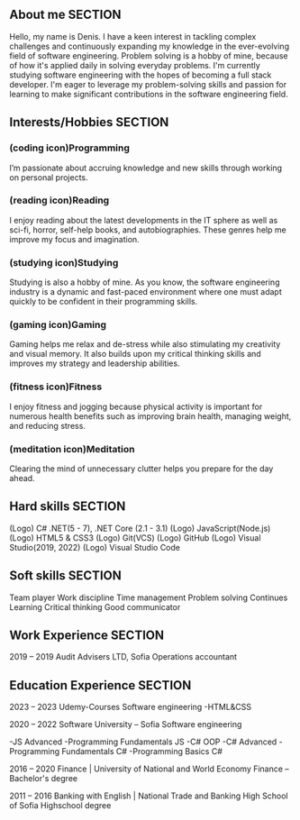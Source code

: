 ## About me SECTION

Hello, my name is Denis. I have a keen interest in tackling complex challenges and continuously expanding my knowledge in the ever-evolving field of software engineering.
Problem solving is a hobby of mine, because of how it's applied daily in solving everyday problems.
I'm currently studying software engineering with the hopes of becoming a full stack developer.
I'm eager to leverage my problem-solving skills and passion for
learning to make significant contributions in the software
engineering field.

## Interests/Hobbies SECTION

### (coding icon)Programming

I’m passionate about accruing knowledge and new skills through working on personal projects.

### (reading icon)Reading

I enjoy reading about the latest developments in the IT sphere as well as sci-fi, horror, self-help books, and autobiographies. These genres help me improve my focus and imagination.

### (studying icon)Studying

Studying is also a hobby of mine. As you know, the software engineering industry is a dynamic and fast-paced environment where one must adapt quickly to be confident in their programming skills.

### (gaming icon)Gaming

Gaming helps me relax and de-stress while also stimulating my creativity and visual memory. It also builds upon my critical thinking skills and improves my strategy and leadership abilities.

### (fitness icon)Fitness

I enjoy fitness and jogging because physical activity is important for numerous health benefits such as improving brain health, managing weight, and reducing stress.

### (meditation icon)Meditation

Clearing the mind of unnecessary clutter helps you prepare for the day ahead.

## Hard skills SECTION

(Logo) C# .NET(5 - 7), .NET Core (2.1 - 3.1)
(Logo) JavaScript(Node.js)
(Logo) HTML5 & CSS3
(Logo) Git(VCS)
(Logo) GitHub
(Logo) Visual Studio(2019, 2022)
(Logo) Visual Studio Code

## Soft skills SECTION

Team player
Work discipline
Time management
Problem solving
Continues Learning
Critical thinking
Good communicator

## Work Experience SECTION

2019 – 2019 Audit Advisers LTD, Sofia
Operations accountant

## Education Experience SECTION

2023 – 2023 Udemy-Courses
Software engineering
-HTML&CSS

2020 – 2022 Software University – Sofia
Software engineering

-JS Advanced
-Programming Fundamentals JS
-C# OOP
-C# Advanced
-Programming Fundamentals C#
-Programming Basics C#

2016 – 2020 Finance | University of National and World Economy
Finance – Bachelor's degree

2011 – 2016 Banking with English | National Trade and Banking High School of Sofia
Highschool degree
